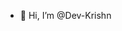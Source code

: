 - 👋 Hi, I’m @Dev-Krishn


<!---
Dev-Krishn/Dev-Krishn is a ✨ special ✨ repository because its `README.md` (this file) appears on your GitHub profile.
You can click the Preview link to take a look at your changes.
--->
